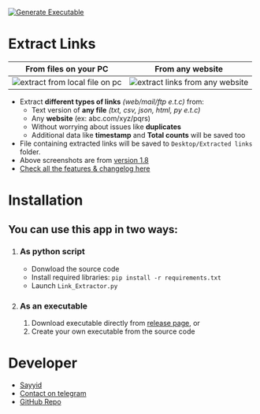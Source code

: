 [![Generate Executable](https://github.com/sayyid5416/Links-Extractor/actions/workflows/executable.yml/badge.svg)](https://github.com/sayyid5416/Links-Extractor/actions/workflows/executable.yml)


# Extract Links

From files on your PC             |  From any website
:-------------------------:|:-------------------------:
![extract from local file on pc](https://user-images.githubusercontent.com/78584556/110972904-8b3dc380-8382-11eb-8ea4-77f08a9e3fe7.png) | ![extract links from any website](https://user-images.githubusercontent.com/78584556/110972925-9395fe80-8382-11eb-8427-de5fe551621b.png)

- Extract **different types of links** *(web/mail/ftp e.t.c)* from:
  - Text version of **any file** *(txt, csv, json, html, py e.t.c)* 
  - Any **website** (ex: abc.com/xyz/pqrs)
  - Without worrying about issues like **duplicates**
  - Additional data like **timestamp** and **Total counts** will be saved too
- File containing extracted links will be saved to `Desktop/Extracted links` folder.
- Above screenshots are from [version 1.8](https://github.com/sayyid5416/Extract_Links/releases/tag/v1.8)
- [Check all the features & changelog here](https://github.com/sayyid5416/Extract_Links/releases)

# Installation
## You can use this app in two ways:
  1. ### As python script
     - Donwload the source code
     - Install required libraries: `pip install -r requirements.txt`
     - Launch `Link_Extractor.py`
  2. ### As an executable
     1. Download executable directly from [release page](https://github.com/sayyid5416/Links-Extractor/releases), or
     2. Create your own executable from the source code


# Developer
- [Sayyid](https://github.com/sayyid5416)
- [Contact on telegram](https://t.me/sayyid5416)
- [GitHub Repo](https://github.com/sayyid5416/Links-Extractor)
